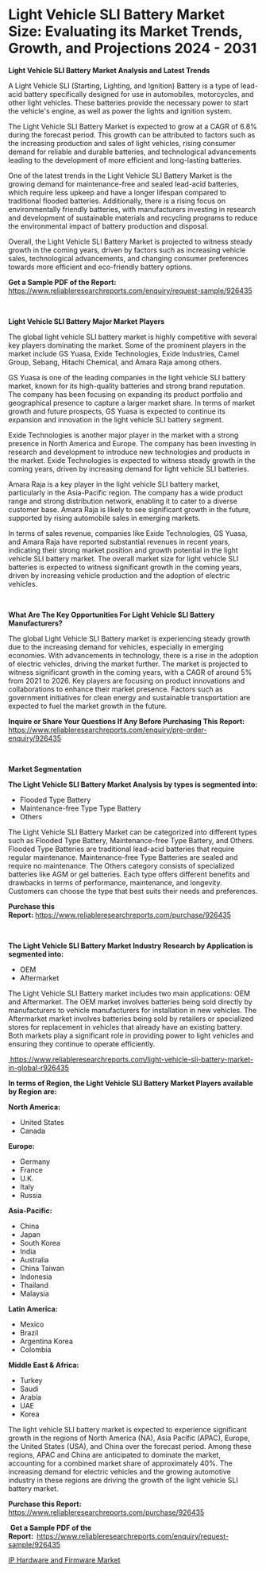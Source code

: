 <p><h1>Light Vehicle SLI Battery Market Size: Evaluating its Market Trends, Growth, and Projections 2024 - 2031</h1></p><p><strong>Light Vehicle SLI Battery Market Analysis and Latest Trends</strong></p>
<p><p>A Light Vehicle SLI (Starting, Lighting, and Ignition) Battery is a type of lead-acid battery specifically designed for use in automobiles, motorcycles, and other light vehicles. These batteries provide the necessary power to start the vehicle's engine, as well as power the lights and ignition system.</p><p>The Light Vehicle SLI Battery Market is expected to grow at a CAGR of 6.8% during the forecast period. This growth can be attributed to factors such as the increasing production and sales of light vehicles, rising consumer demand for reliable and durable batteries, and technological advancements leading to the development of more efficient and long-lasting batteries.</p><p>One of the latest trends in the Light Vehicle SLI Battery Market is the growing demand for maintenance-free and sealed lead-acid batteries, which require less upkeep and have a longer lifespan compared to traditional flooded batteries. Additionally, there is a rising focus on environmentally friendly batteries, with manufacturers investing in research and development of sustainable materials and recycling programs to reduce the environmental impact of battery production and disposal.</p><p>Overall, the Light Vehicle SLI Battery Market is projected to witness steady growth in the coming years, driven by factors such as increasing vehicle sales, technological advancements, and changing consumer preferences towards more efficient and eco-friendly battery options.</p></p>
<p><strong>Get a Sample PDF of the Report:&nbsp;</strong> <a href="https://www.reliableresearchreports.com/enquiry/request-sample/926435">https://www.reliableresearchreports.com/enquiry/request-sample/926435</a></p>
<p>&nbsp;</p>
<p><strong>Light Vehicle SLI Battery Major Market Players</strong></p>
<p><p>The global light vehicle SLI battery market is highly competitive with several key players dominating the market. Some of the prominent players in the market include GS Yuasa, Exide Technologies, Exide Industries, Camel Group, Sebang, Hitachi Chemical, and Amara Raja among others.</p><p>GS Yuasa is one of the leading companies in the light vehicle SLI battery market, known for its high-quality batteries and strong brand reputation. The company has been focusing on expanding its product portfolio and geographical presence to capture a larger market share. In terms of market growth and future prospects, GS Yuasa is expected to continue its expansion and innovation in the light vehicle SLI battery segment.</p><p>Exide Technologies is another major player in the market with a strong presence in North America and Europe. The company has been investing in research and development to introduce new technologies and products in the market. Exide Technologies is expected to witness steady growth in the coming years, driven by increasing demand for light vehicle SLI batteries.</p><p>Amara Raja is a key player in the light vehicle SLI battery market, particularly in the Asia-Pacific region. The company has a wide product range and strong distribution network, enabling it to cater to a diverse customer base. Amara Raja is likely to see significant growth in the future, supported by rising automobile sales in emerging markets.</p><p>In terms of sales revenue, companies like Exide Technologies, GS Yuasa, and Amara Raja have reported substantial revenues in recent years, indicating their strong market position and growth potential in the light vehicle SLI battery market. The overall market size for light vehicle SLI batteries is expected to witness significant growth in the coming years, driven by increasing vehicle production and the adoption of electric vehicles.</p></p>
<p>&nbsp;</p>
<p><strong>What Are The Key Opportunities For Light Vehicle SLI Battery Manufacturers?</strong></p>
<p><p>The global Light Vehicle SLI Battery market is experiencing steady growth due to the increasing demand for vehicles, especially in emerging economies. With advancements in technology, there is a rise in the adoption of electric vehicles, driving the market further. The market is projected to witness significant growth in the coming years, with a CAGR of around 5% from 2021 to 2026. Key players are focusing on product innovations and collaborations to enhance their market presence. Factors such as government initiatives for clean energy and sustainable transportation are expected to fuel the market growth in the future.</p></p>
<p><strong>Inquire or Share Your Questions If Any Before Purchasing This Report:</strong> <a href="https://www.reliableresearchreports.com/enquiry/pre-order-enquiry/926435">https://www.reliableresearchreports.com/enquiry/pre-order-enquiry/926435</a></p>
<p>&nbsp;</p>
<p><strong>Market Segmentation</strong></p>
<p><strong>The Light Vehicle SLI Battery Market Analysis by types is segmented into:</strong></p>
<p><ul><li>Flooded Type Battery</li><li>Maintenance-free Type Type Battery</li><li>Others</li></ul></p>
<p><p>The Light Vehicle SLI Battery Market can be categorized into different types such as Flooded Type Battery, Maintenance-free Type Battery, and Others. Flooded Type Batteries are traditional lead-acid batteries that require regular maintenance. Maintenance-free Type Batteries are sealed and require no maintenance. The Others category consists of specialized batteries like AGM or gel batteries. Each type offers different benefits and drawbacks in terms of performance, maintenance, and longevity. Customers can choose the type that best suits their needs and preferences.</p></p>
<p><strong>Purchase this Report:&nbsp;</strong><a href="https://www.reliableresearchreports.com/purchase/926435">https://www.reliableresearchreports.com/purchase/926435</a></p>
<p>&nbsp;</p>
<p><strong>The Light Vehicle SLI Battery Market Industry Research by Application is segmented into:</strong></p>
<p><ul><li>OEM</li><li>Aftermarket</li></ul></p>
<p><p>The Light Vehicle SLI Battery market includes two main applications: OEM and Aftermarket. The OEM market involves batteries being sold directly by manufacturers to vehicle manufacturers for installation in new vehicles. The Aftermarket market involves batteries being sold by retailers or specialized stores for replacement in vehicles that already have an existing battery. Both markets play a significant role in providing power to light vehicles and ensuring they continue to operate efficiently.</p></p>
<p><a href="https://www.reliableresearchreports.com/light-vehicle-sli-battery-market-in-global-r926435">&nbsp;https://www.reliableresearchreports.com/light-vehicle-sli-battery-market-in-global-r926435</a></p>
<p><strong>In terms of Region, the Light Vehicle SLI Battery Market Players available by Region are:</strong></p>
<p>
    <p> <strong> North America: </strong>
        <ul>
            <li>United States</li>
            <li>Canada</li>
        </ul>
        </p> 
    <p> <strong> Europe: </strong>
        <ul>
            <li>Germany</li>
            <li>France</li>
            <li>U.K.</li>
            <li>Italy</li>
            <li>Russia</li>
        </ul>
        </p> 
    <p> <strong> Asia-Pacific: </strong>
        <ul>
            <li>China</li>
            <li>Japan</li>
            <li>South Korea</li>
            <li>India</li>
            <li>Australia</li>
            <li>China Taiwan</li>
            <li>Indonesia</li>
            <li>Thailand</li>
            <li>Malaysia</li>
        </ul>
        </p> 
    <p> <strong> Latin America: </strong>
        <ul>
            <li>Mexico</li>
            <li>Brazil</li>
            <li>Argentina Korea</li>
            <li>Colombia</li>
        </ul>
        </p> 
    <p> <strong> Middle East & Africa: </strong>
        <ul>
            <li>Turkey</li>
            <li>Saudi</li>
            <li>Arabia</li>
            <li>UAE</li>
            <li>Korea</li>
        </ul>
    </p>
    </p>
<p><p>The light vehicle SLI battery market is expected to experience significant growth in the regions of North America (NA), Asia Pacific (APAC), Europe, the United States (USA), and China over the forecast period. Among these regions, APAC and China are anticipated to dominate the market, accounting for a combined market share of approximately 40%. The increasing demand for electric vehicles and the growing automotive industry in these regions are driving the growth of the light vehicle SLI battery market.</p></p>
<p><strong>Purchase this Report: </strong><a href="https://www.reliableresearchreports.com/purchase/926435">https://www.reliableresearchreports.com/purchase/926435</a></p>
<p>&nbsp;<strong>Get a Sample PDF of the Report:&nbsp;&nbsp;</strong><a href="https://www.reliableresearchreports.com/enquiry/request-sample/926435">https://www.reliableresearchreports.com/enquiry/request-sample/926435</a></p>
<p><strong></strong></p>
<p><p><a href="https://issuu.com/reportprime-2/docs/ip-hardware-and-firmware-market-size-2030.pptx">IP Hardware and Firmware Market</a></p></p>